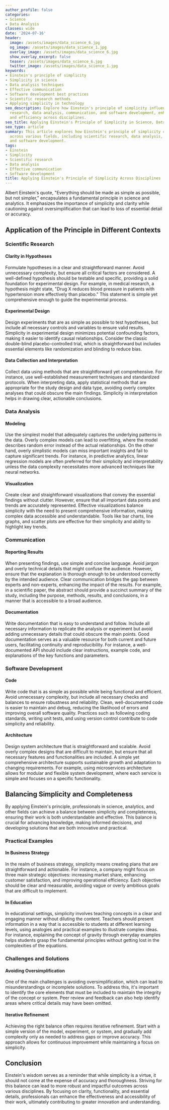 ```yaml
---
author_profile: false
categories:
- Science
- Data Analysis
classes: wide
date: '2024-07-16'
header:
  image: /assets/images/data_science_6.jpg
  og_image: /assets/images/data_science_1.jpg
  overlay_image: /assets/images/data_science_6.jpg
  show_overlay_excerpt: false
  teaser: /assets/images/data_science_6.jpg
  twitter_image: /assets/images/data_science_1.jpg
keywords:
- Einstein's principle of simplicity
- Simplicity in science
- Data analysis techniques
- Effective communication
- Software development best practices
- Scientific research methods
- Applying simplicity in technology
seo_description: Explore how Einstein's principle of simplicity influences scientific
  research, data analysis, communication, and software development, enhancing clarity
  and efficiency across disciplines.
seo_title: Applying Einstein's Principle of Simplicity in Science, Data, and Software
seo_type: article
summary: This article explores how Einstein's principle of simplicity can be applied
  across various fields, including scientific research, data analysis, effective communication,
  and software development.
tags:
- Einstein
- Simplicity
- Scientific research
- Data analysis
- Effective communication
- Software development
title: Applying Einstein's Principle of Simplicity Across Disciplines
---
```


Albert Einstein's quote, "Everything should be made as simple as possible, but not simpler," encapsulates a fundamental principle in science and analytics. It emphasizes the importance of simplicity and clarity while cautioning against oversimplification that can lead to loss of essential detail or accuracy.

## Application of the Principle in Different Contexts

### Scientific Research

#### Clarity in Hypotheses

Formulate hypotheses in a clear and straightforward manner. Avoid unnecessary complexity, but ensure all critical factors are considered. A well-defined hypothesis should be testable and specific, providing a solid foundation for experimental design. For example, in medical research, a hypothesis might state, "Drug X reduces blood pressure in patients with hypertension more effectively than placebo." This statement is simple yet comprehensive enough to guide the experimental process.

#### Experimental Design

Design experiments that are as simple as possible to test hypotheses, but include all necessary controls and variables to ensure valid results. Simplicity in experimental design minimizes potential confounding factors, making it easier to identify causal relationships. Consider the classic double-blind placebo-controlled trial, which is straightforward but includes essential elements like randomization and blinding to reduce bias.

#### Data Collection and Interpretation

Collect data using methods that are straightforward yet comprehensive. For instance, use well-established measurement techniques and standardized protocols. When interpreting data, apply statistical methods that are appropriate for the study design and data type, avoiding overly complex analyses that could obscure the main findings. Simplicity in interpretation helps in drawing clear, actionable conclusions.

### Data Analysis

#### Modeling

Use the simplest model that adequately captures the underlying patterns in the data. Overly complex models can lead to overfitting, where the model describes random error instead of the actual relationships. On the other hand, overly simplistic models can miss important insights and fail to capture significant trends. For instance, in predictive analytics, linear regression models are often preferred for their simplicity and interpretability unless the data complexity necessitates more advanced techniques like neural networks.

#### Visualization

Create clear and straightforward visualizations that convey the essential findings without clutter. However, ensure that all important data points and trends are accurately represented. Effective visualizations balance simplicity with the need to present comprehensive information, making complex data accessible and understandable. Tools like bar charts, line graphs, and scatter plots are effective for their simplicity and ability to highlight key trends.

### Communication

#### Reporting Results

When presenting findings, use simple and concise language. Avoid jargon and overly technical details that might confuse the audience. However, ensure that the explanation is thorough enough to be understood correctly by the intended audience. Clear communication bridges the gap between experts and non-experts, enhancing the impact of the results. For example, in a scientific paper, the abstract should provide a succinct summary of the study, including the purpose, methods, results, and conclusions, in a manner that is accessible to a broad audience.

#### Documentation

Write documentation that is easy to understand and follow. Include all necessary information to replicate the analysis or experiment but avoid adding unnecessary details that could obscure the main points. Good documentation serves as a valuable resource for both current and future users, facilitating continuity and reproducibility. For instance, a well-documented API should include clear instructions, example code, and explanations of the key functions and parameters.

### Software Development

#### Code

Write code that is as simple as possible while being functional and efficient. Avoid unnecessary complexity, but include all necessary checks and balances to ensure robustness and reliability. Clean, well-documented code is easier to maintain and debug, reducing the likelihood of errors and improving overall software quality. Practices such as following coding standards, writing unit tests, and using version control contribute to code simplicity and reliability.

#### Architecture

Design system architecture that is straightforward and scalable. Avoid overly complex designs that are difficult to maintain, but ensure that all necessary features and functionalities are included. A simple yet comprehensive architecture supports sustainable growth and adaptation to changing requirements. For example, using microservices architecture allows for modular and flexible system development, where each service is simple and focuses on a specific functionality.

## Balancing Simplicity and Completeness

By applying Einstein's principle, professionals in science, analytics, and other fields can achieve a balance between simplicity and completeness, ensuring their work is both understandable and effective. This balance is crucial for advancing knowledge, making informed decisions, and developing solutions that are both innovative and practical.

### Practical Examples

#### In Business Strategy

In the realm of business strategy, simplicity means creating plans that are straightforward and actionable. For instance, a company might focus on three main strategic objectives: increasing market share, enhancing customer satisfaction, and improving operational efficiency. Each objective should be clear and measurable, avoiding vague or overly ambitious goals that are difficult to implement.

#### In Education

In educational settings, simplicity involves teaching concepts in a clear and engaging manner without diluting the content. Teachers should present information in a way that is accessible to students at different learning levels, using analogies and practical examples to illustrate complex ideas. For instance, explaining the concept of gravity through everyday examples helps students grasp the fundamental principles without getting lost in the complexities of the equations.

### Challenges and Solutions

#### Avoiding Oversimplification

One of the main challenges is avoiding oversimplification, which can lead to misunderstandings or incomplete solutions. To address this, it's important to identify the core elements that must be included to maintain the integrity of the concept or system. Peer review and feedback can also help identify areas where critical details may have been omitted.

#### Iterative Refinement

Achieving the right balance often requires iterative refinement. Start with a simple version of the model, experiment, or system, and gradually add complexity only as needed to address gaps or improve accuracy. This approach allows for continuous improvement while maintaining a focus on simplicity.

## Conclusion

Einstein's wisdom serves as a reminder that while simplicity is a virtue, it should not come at the expense of accuracy and thoroughness. Striving for this balance can lead to more robust and impactful outcomes across various disciplines. By focusing on clarity, functionality, and essential details, professionals can enhance the effectiveness and accessibility of their work, ultimately contributing to greater innovation and understanding.
